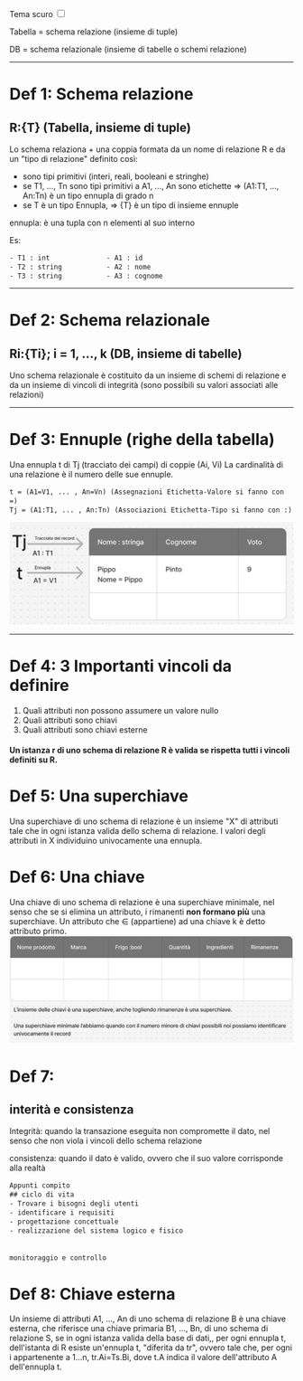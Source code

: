 <link rel="stylesheet" href="../style.css">

<label style="" for="tema-scuro">Tema scuro
    <input type="checkbox" id="tema-scuro"></input>
</label>

Tabella = schema relazione (insieme di tuple)

DB = schema relazionale (insieme di tabelle o schemi relazione)

---

# Def 1: Schema relazione

## R:{T} (Tabella, insieme di tuple)

Lo schema relaziona + una coppia formata da un nome di relazione R e da un "tipo di relazione" definito così:

-   sono tipi primitivi (interi, reali, booleani e stringhe)
-   se T1, ..., Tn sono tipi primitivi a A1, ..., An sono etichette => (A1:T1, ..., An:Tn) è un tipo ennupla di grado n
-   se T è un tipo Ennupla, => {T} è un tipo di insieme ennuple

ennupla: è una tupla con n elementi al suo interno

Es:

```
- T1 : int              - A1 : id
- T2 : string           - A2 : nome
- T3 : string           - A3 : cognome

```

---

# Def 2: Schema relazionale

## Ri:{Ti}; i = 1, ..., k (DB, insieme di tabelle)

Uno schema relazionale è costituito da un insieme di schemi di relazione e da un insieme di vincoli di integrità (sono possibili su valori associati alle relazioni)

---

# Def 3: Ennuple (righe della tabella)

Una ennupla t di Tj (tracciato dei campi) di coppie (Ai, Vi)
La cardinalità di una relazione è il numero delle sue ennuple.

```
t = (A1=V1, ... , An=Vn) (Assegnazioni Etichetta-Valore si fanno con =)
Tj = (A1:T1, ... , An:Tn) (Associazioni Etichetta-Tipo si fanno con :)
```

![Ennuple](./immagini/Definizioni_ennuple.png)

---

# Def 4: 3 Importanti vincoli da definire

1. Quali attributi non possono assumere un valore nullo
2. Quali attributi sono chiavi
3. Quali attributi sono chiavi esterne

#### Un istanza r di uno schema di relazione R è valida se rispetta tutti i vincoli definiti su R.

# Def 5: Una superchiave

Una superchiave di uno schema di relazione è un insieme "X" di attributi tale che in ogni istanza valida dello schema di relazione.
I valori degli attributi in X individuino univocamente una ennupla.

# Def 6: Una chiave

Una chiave di uno schema di relazione è una superchiave minimale, nel senso che se si elimina un attributo, i rimanenti **non formano più** una superchiave.
Un attributo che ∈ (appartiene) ad una chiave k è detto attributo primo.
![superchiave](./immagini/Superchiave.png)

# Def 7:

## interità e consistenza

Integrità: quando la transazione eseguita non compromette il dato, nel senso che non viola i vincoli dello schema relazione

consistenza: quando il dato è valido, ovvero che il suo valore corrisponde alla realtà

```
Appunti compito
## ciclo di vita
- Trovare i bisogni degli utenti
- identificare i requisiti
- progettazione concettuale
- realizzazione del sistema logico e fisico


monitoraggio e controllo
```

# Def 8: Chiave esterna

Un insieme di attributi A1, ..., An di uno schema di relazione B è una chiave esterna, che riferisce una chiave primaria B1, ..., Bn, di uno schema di relazione S, se in ogni istanza valida della base di dati,, per ogni ennupla t, dell'istanta di R esiste un'ennupla t, "diferita da tr", ovvero tale che, per ogni i appartenente a 1...n, tr.Ai=Ts.Bi, dove t.A indica il valore dell'attributo A dell'ennupla t.
